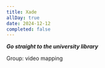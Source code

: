```yaml
---
title: Xade
allDay: true
date: 2024-12-12
completed: false
---
```


***Go straight to the university library***

Group: video mapping

